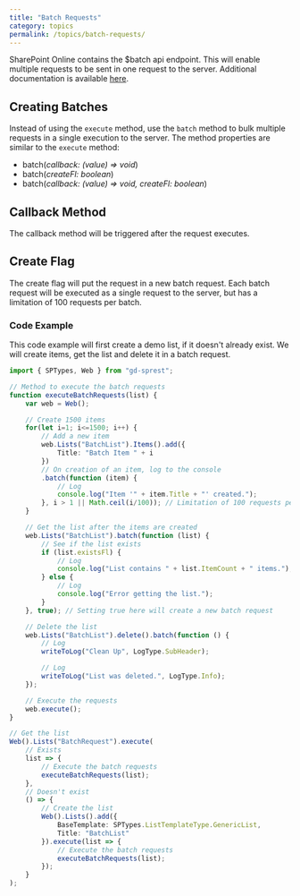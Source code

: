 ```yaml
---
title: "Batch Requests"
category: topics
permalink: /topics/batch-requests/
---
```

SharePoint Online contains the $batch api endpoint. This will enable multiple requests to be sent in one request to the server. Additional documentation is available [here](https://docs.microsoft.com/en-us/sharepoint/dev/sp-add-ins/make-batch-requests-with-the-rest-apis).

## Creating Batches

Instead of using the ```execute``` method, use the ```batch``` method to bulk multiple requests in a single execution to the server. The method properties are similar to the ```execute``` method:

* batch(_callback: (value) => void_)
* batch(_createFl: boolean_)
* batch(_callback: (value) => void, createFl: boolean_)

## Callback Method

The callback method will be triggered after the request executes.

## Create Flag

The create flag will put the request in a new batch request. Each batch request will be executed as a single request to the server, but has a limitation of 100 requests per batch.

### Code Example

This code example will first create a demo list, if it doesn't already exist. We will create items, get the list and delete it in a batch request.

```ts
import { SPTypes, Web } from "gd-sprest";

// Method to execute the batch requests
function executeBatchRequests(list) {
    var web = Web();

    // Create 1500 items
    for(let i=1; i<=1500; i++) {
        // Add a new item
        web.Lists("BatchList").Items().add({
            Title: "Batch Item " + i
        })
        // On creation of an item, log to the console
        .batch(function (item) {
            // Log
            console.log("Item '" + item.Title + "' created.");
        }, i > 1 || Math.ceil(i/100)); // Limitation of 100 requests per batch, so this will create 15 batch requests
    }

    // Get the list after the items are created
    web.Lists("BatchList").batch(function (list) {
        // See if the list exists
        if (list.existsFl) {
            // Log
            console.log("List contains " + list.ItemCount + " items.");
        } else {
            // Log
            console.log("Error getting the list.");
        }
    }, true); // Setting true here will create a new batch request

    // Delete the list
    web.Lists("BatchList").delete().batch(function () {
        // Log
        writeToLog("Clean Up", LogType.SubHeader);

        // Log
        writeToLog("List was deleted.", LogType.Info);
    });

    // Execute the requests
    web.execute();
}

// Get the list
Web().Lists("BatchRequest").execute(
    // Exists
    list => {
        // Execute the batch requests
        executeBatchRequests(list);
    },
    // Doesn't exist
    () => {
        // Create the list
        Web().Lists().add({
            BaseTemplate: SPTypes.ListTemplateType.GenericList,
            Title: "BatchList"
        }).execute(list => {
            // Execute the batch requests
            executeBatchRequests(list);
        });
    }
);
```